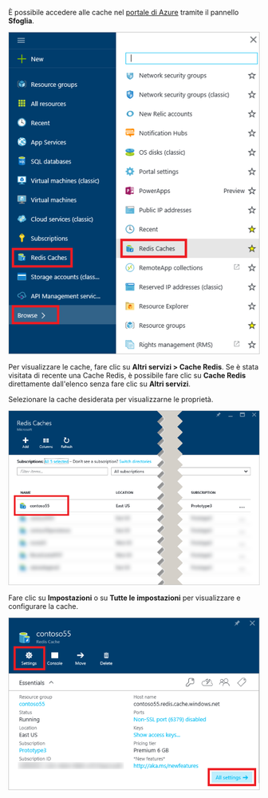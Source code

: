 È possibile accedere alle cache nel [portale di Azure](https://portal.azure.com) tramite il pannello **Sfoglia**.

![Pannello Sfoglia di Cache Redis di Azure](media/redis-cache-browse/redis-cache-browse.png) 

Per visualizzare le cache, fare clic su **Altri servizi > Cache Redis**. Se è stata visitata di recente una Cache Redis, è possibile fare clic su **Cache Redis** direttamente dall'elenco senza fare clic su **Altri servizi**.

Selezionare la cache desiderata per visualizzarne le proprietà.

![Elenco Sfoglia cache di Cache Redis di Azure](media/redis-cache-browse/redis-caches.png)

Fare clic su **Impostazioni** o su **Tutte le impostazioni** per visualizzare e configurare la cache.

![Tutte le impostazioni di Cache Redis](media/redis-cache-browse/redis-cache-blade.png)

<!---HONumber=AcomDC_0921_2016-->